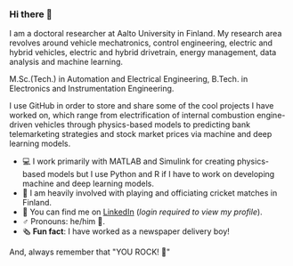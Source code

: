 ### Hi there 👋

I am a doctoral researcher at Aalto University in Finland. My research area revolves around vehicle mechatronics, control engineering, electric and hybrid vehicles, electric and hybrid drivetrain, energy management, data analysis and machine learning.

M.Sc.(Tech.) in Automation and Electrical Engineering, B.Tech. in Electronics and Instrumentation Engineering. 

I use GitHub in order to store and share some of the cool projects I have worked on, which range from electrification of internal combustion engine-driven vehicles through physics-based models to predicting bank telemarketing strategies and stock market prices via machine and deep learning models.

- 💻 I work primarily with MATLAB and Simulink for creating physics-based models but I use Python and R if I have to work on developing machine and deep learning models.
- 🏏 I am heavily involved with playing and officiating cricket matches in Finland.
- 📍 You can find me on [LinkedIn](https://www.linkedin.com/in/subhadyutisahoo/) (*login required to view my profile*).
- ♂️ Pronouns: he/him 🤠.
- 🗞️ **Fun fact**: I have worked as a newspaper delivery boy! 

And, always remember that "YOU ROCK! 🤘"

<!---
SDSAHOO703/SDSAHOO703 is a ✨ special ✨ repository because its `README.md` (this file) appears on your GitHub profile.
You can click the Preview link to take a look at your changes.
--->
